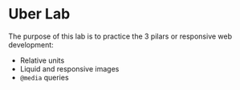 # Uber Lab

The purpose of this lab is to practice the 3 pilars or responsive web development:

- Relative units
- Liquid and responsive images
- `@media` queries
